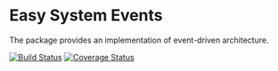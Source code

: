Easy System Events
==================
The package provides an implementation of event-driven architecture.

[![Build Status](https://travis-ci.org/easy-system/es-events.svg?branch=master)](https://travis-ci.org/easy-system/es-events)
[![Coverage Status](https://coveralls.io/repos/github/easy-system/es-events/badge.svg?branch=master)](https://coveralls.io/github/easy-system/es-events?branch=master)
